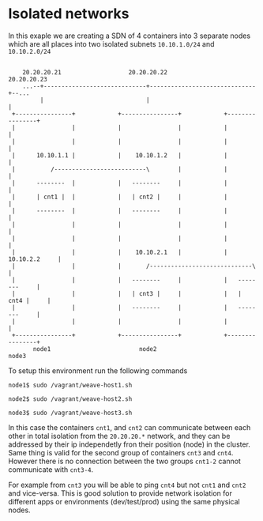 # Isolated networks

In this exaple we are creating a SDN of 4 containers into 3 separate nodes which
are all places into two isolated subnets `10.10.1.0/24` and `10.10.2.0/24`


```

    20.20.20.21                   20.20.20.22                   20.20.20.23
    ...--+-----------------------------+------------------------------+--...
         |                             |                              |
 +----------------+            +----------------+            +----------------+
 |                |            |                |            |                |
 |                |            |                |            |                |
 |      10.10.1.1 |            |    10.10.1.2   |            |                |
 |          /--------------------------\        |            |                |
 |      --------  |            |   --------     |            |                |
 |      | cnt1 |  |            |   | cnt2 |     |            |                |
 |      --------  |            |   --------     |            |                |
 |                |            |                |            |                |
 |                |            |                |            |                |
 |                |            |    10.10.2.1   |            |  10.10.2.2     |
 |                |            |       /-----------------------------\        |
 |                |            |   --------     |            |   --------     |
 |                |            |   | cnt3 |     |            |   | cnt4 |     |
 |                |            |   --------     |            |   --------     |
 |                |            |                |            |                |
 +----------------+            +----------------+            +----------------+
       node1                         node2                         node3

```

To setup this environment run the following commands

    node1$ sudo /vagrant/weave-host1.sh
    
    node2$ sudo /vagrant/weave-host2.sh
    
    node3$ sudo /vagrant/weave-host3.sh

In this case the containers `cnt1`, and `cnt2` can communicate between each other
in total isolation from the `20.20.20.*` network, and they can be addressed by their
ip independetly fron their position (node) in the cluster.
Same thing is valid for the second group of containers `cnt3` and `cnt4`.
However there is no connection between the two groups `cnt1-2` cannot communicate
with `cnt3-4`.

For example from `cnt3` you will be able to ping `cnt4` but not `cnt1` and `cnt2`
and vice-versa. This is good solution to provide network isolation for different
apps or environments (dev/test/prod) using the same physical nodes.


